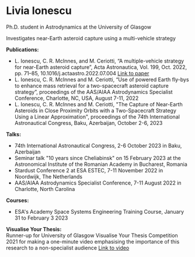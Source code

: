 # Livia Ionescu
Ph.D. student in Astrodynamics at the University of Glasgow
 
Investigates near-Earth asteroid capture using a multi-vehicle strategy

**Publications:**
- L. Ionescu, C. R. McInnes, and M. Ceriotti, “A multiple-vehicle strategy for near-Earth asteroid capture”, Acta Astronautica, Vol. 199, Oct. 2022, pp. 71–85, 10.1016/j.actaastro.2022.07.004 [Link to paper](https://doi.org/10.1016/j.actaastro.2022.07.004)
- L. Ionescu, C. R. McInnes and M. Ceriotti, “Use of powered Earth fly-bys to enhance mass retrieval for a two-spacecraft asteroid capture strategy”, proceedings of the AAS/AIAA Astrodynamics Specialist Conference, Charlotte, NC, USA, August 7-11, 2022
- L. Ionescu, C. R. McInnes and M. Ceriotti, "The Capture of Near-Earth Asteroids in Close Proximity Orbits with a Two-Spacecraft Strategy Using a Linear Approximation", proceedings of the 74th International Astronautical Congress, Baku, Azerbaijan, October 2-6, 2023

**Talks:**
- 74th International Astronautical Congress, 2-6 October 2023 in Baku, Azerbaijan
- Seminar talk "10 years since Cheliabinsk" on 15 February 2023 at the Astronomical Institute of the Romanian Academy in Bucharest, Romania
- Stardust Conference 2 at ESA ESTEC, 7-11 November 2022 in Noordwijk, The Netherlands
- AAS/AIAA Astrodynamics Specialist Conference, 7-11 August 2022 in Charlotte, North Carolina

**Courses:**
- ESA's Academy Space Systems Engineering Training Course, January 31 to February 3 2023

**Visualise Your Thesis:**<br>
Runner-up for University of Glasgow Visualise Your Thesis Competition 2021 for making a one-minute video emphasising the importance of this research to a non-specialist audience
[Link to video](https://youtu.be/TqYgIMJ5erw)
